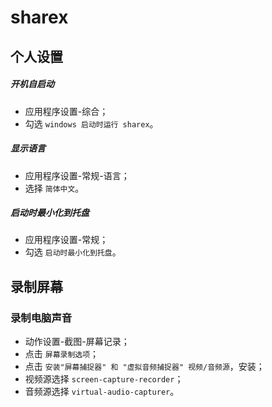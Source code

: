 # sharex

## 个人设置

##### 开机自启动

- 应用程序设置-综合；
- 勾选 `windows 启动时运行 sharex`。

##### 显示语言

- 应用程序设置-常规-语言；
- 选择 `简体中文`。

##### 启动时最小化到托盘

- 应用程序设置-常规；
- 勾选 `启动时最小化到托盘`。

## 录制屏幕

### 录制电脑声音

- 动作设置-截图-屏幕记录；
- 点击 `屏幕录制选项`；
- 点击 `安装"屏幕捕捉器" 和 "虚拟音频捕捉器" 视频/音频源`，安装；
- 视频源选择 `screen-capture-recorder`；
- 音频源选择 `virtual-audio-capturer`。
